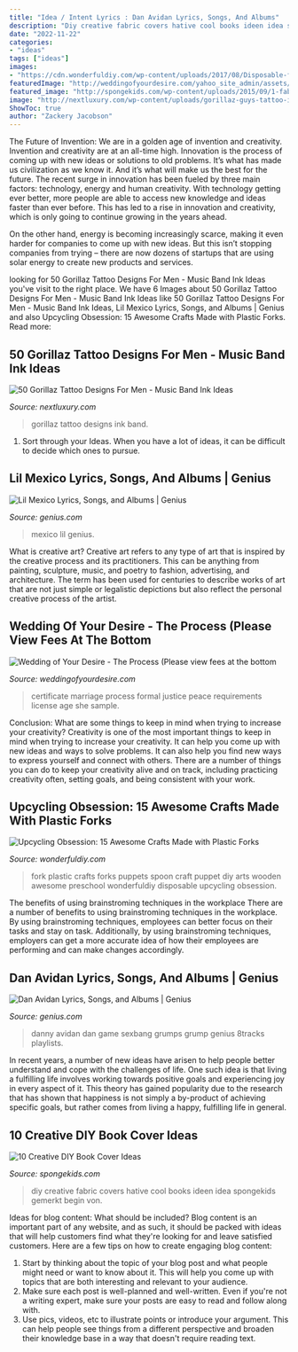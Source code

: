 ```yaml
---
title: "Idea / Intent Lyrics : Dan Avidan Lyrics, Songs, And Albums"
description: "Diy creative fabric covers hative cool books ideen idea spongekids gemerkt begin von"
date: "2022-11-22"
categories:
- "ideas"
tags: ["ideas"]
images:
- "https://cdn.wonderfuldiy.com/wp-content/uploads/2017/08/Disposable-fork-puppets.jpg"
featuredImage: "http://weddingofyourdesire.com/yahoo_site_admin/assets/images/Formal_Wedding_Certificate.297140039_std.JPG"
featured_image: "http://spongekids.com/wp-content/uploads/2015/09/1-fabric-book-cover.jpg"
image: "http://nextluxury.com/wp-content/uploads/gorillaz-guys-tattoo-ideas.jpg"
ShowToc: true
author: "Zackery Jacobson"
---
```



The Future of Invention: We are in a golden age of invention and creativity.
Invention and creativity are at an all-time high. Innovation is the process of coming up with new ideas or solutions to old problems. It’s what has made us civilization as we know it. And it’s what will make us the best for the future.
The recent surge in innovation has been fueled by three main factors: technology, energy and human creativity. With technology getting ever better, more people are able to access new knowledge and ideas faster than ever before. This has led to a rise in innovation and creativity, which is only going to continue growing in the years ahead.

On the other hand, energy is becoming increasingly scarce, making it even harder for companies to come up with new ideas. But this isn’t stopping companies from trying – there are now dozens of startups that are using solar energy to create new products and services.

	

		
looking for 50 Gorillaz Tattoo Designs For Men - Music Band Ink Ideas you've visit to the right place. We have 6 Images about 50 Gorillaz Tattoo Designs For Men - Music Band Ink Ideas like 50 Gorillaz Tattoo Designs For Men - Music Band Ink Ideas, Lil Mexico Lyrics, Songs, and Albums | Genius and also Upcycling Obsession: 15 Awesome Crafts Made with Plastic Forks. Read more:
		
    
## 50 Gorillaz Tattoo Designs For Men - Music Band Ink Ideas

<img loading=lazy src="http://nextluxury.com/wp-content/uploads/gorillaz-guys-tattoo-ideas.jpg" onerror="this.onerror=null;this.src='https://tse2.mm.bing.net/th?id=OIP.YoOJfLqoyFd9eF1MwzdhrgHaHa&amp;pid=15.1';" alt="50 Gorillaz Tattoo Designs For Men - Music Band Ink Ideas">

_Source: nextluxury.com_

>gorillaz tattoo designs ink band. 

	

1. Sort through your Ideas. When you have a lot of ideas, it can be difficult to decide which ones to pursue.

    
## Lil Mexico Lyrics, Songs, And Albums | Genius

<img loading=lazy src="https://images.genius.com/586809bebc6b6cf17d29726b711f7b29.862x862x1.jpg" onerror="this.onerror=null;this.src='https://tse1.mm.bing.net/th?id=OIP.dtt_3TSilTNyvaJLJ2tFpgHaHa&amp;pid=15.1';" alt="Lil Mexico Lyrics, Songs, and Albums | Genius">

_Source: genius.com_

>mexico lil genius. 

	

What is creative art?
Creative art refers to any type of art that is inspired by the creative process and its practitioners. This can be anything from painting, sculpture, music, and poetry to fashion, advertising, and architecture. The term has been used for centuries to describe works of art that are not just simple or legalistic depictions but also reflect the personal creative process of the artist.

    
## Wedding Of Your Desire - The Process ﻿(Please View Fees At The Bottom

<img loading=lazy src="http://weddingofyourdesire.com/yahoo_site_admin/assets/images/Formal_Wedding_Certificate.297140039_std.JPG" onerror="this.onerror=null;this.src='https://tse1.mm.bing.net/th?id=OIP.GuQxzpouqOl15NlZg_GprgHaJ3&amp;pid=15.1';" alt="Wedding of Your Desire - The Process ﻿(Please view fees at the bottom">

_Source: weddingofyourdesire.com_

>certificate marriage process formal justice peace requirements license age she sample. 

	

Conclusion: What are some things to keep in mind when trying to increase your creativity?
Creativity is one of the most important things to keep in mind when trying to increase your creativity. It can help you come up with new ideas and ways to solve problems. It can also help you find new ways to express yourself and connect with others. There are a number of things you can do to keep your creativity alive and on track, including practicing creativity often, setting goals, and being consistent with your work.

    
## Upcycling Obsession: 15 Awesome Crafts Made With Plastic Forks

<img loading=lazy src="https://cdn.wonderfuldiy.com/wp-content/uploads/2017/08/Disposable-fork-puppets.jpg" onerror="this.onerror=null;this.src='https://tse4.mm.bing.net/th?id=OIP.MJyVR1EjGN65GUsMnMczlwHaJ4&amp;pid=15.1';" alt="Upcycling Obsession: 15 Awesome Crafts Made with Plastic Forks">

_Source: wonderfuldiy.com_

>fork plastic crafts forks puppets spoon craft puppet diy arts wooden awesome preschool wonderfuldiy disposable upcycling obsession. 

	

The benefits of using brainstroming techniques in the workplace
There are a number of benefits to using brainstroming techniques in the workplace. By using brainstroming techniques, employees can better focus on their tasks and stay on task. Additionally, by using brainstroming techniques, employers can get a more accurate idea of how their employees are performing and can make changes accordingly.

    
## Dan Avidan Lyrics, Songs, And Albums | Genius

<img loading=lazy src="http://images.genius.com/0ef5bc7ca4c9cf98898b58434cb9d9c0.1000x989x1.jpg" onerror="this.onerror=null;this.src='https://tse4.mm.bing.net/th?id=OIP.DMjWFhZcz-pCR9M9JskRPQHaHU&amp;pid=15.1';" alt="Dan Avidan Lyrics, Songs, and Albums | Genius">

_Source: genius.com_

>danny avidan dan game sexbang grumps grump genius 8tracks playlists. 

	

In recent years, a number of new ideas have arisen to help people better understand and cope with the challenges of life. One such idea is that living a fulfilling life involves working towards positive goals and experiencing joy in every aspect of it. This theory has gained popularity due to the research that has shown that happiness is not simply a by-product of achieving specific goals, but rather comes from living a happy, fulfilling life in general.

    
## 10 Creative DIY Book Cover Ideas

<img loading=lazy src="http://spongekids.com/wp-content/uploads/2015/09/1-fabric-book-cover.jpg" onerror="this.onerror=null;this.src='https://tse3.mm.bing.net/th?id=OIP.KZDOxBZwbBBHNdekzlFSOQHaK4&amp;pid=15.1';" alt="10 Creative DIY Book Cover Ideas">

_Source: spongekids.com_

>diy creative fabric covers hative cool books ideen idea spongekids gemerkt begin von. 

	

Ideas for blog content: What should be included?
Blog content is an important part of any website, and as such, it should be packed with ideas that will help customers find what they're looking for and leave satisfied customers. Here are a few tips on how to create engaging blog content:
1. Start by thinking about the topic of your blog post and what people might need or want to know about it. This will help you come up with topics that are both interesting and relevant to your audience. 
2. Make sure each post is well-planned and well-written. Even if you're not a writing expert, make sure your posts are easy to read and follow along with. 
3. Use pics, videos, etc to illustrate points or introduce your argument. This can help people see things from a different perspective and broaden their knowledge base in a way that doesn't require reading text. 

